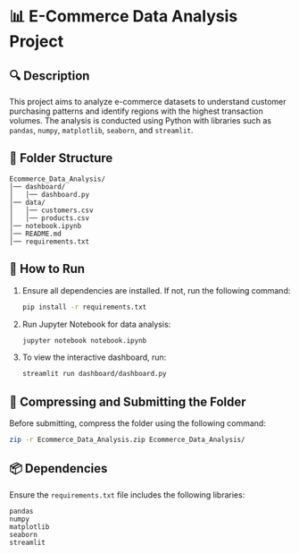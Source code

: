 # 📊 E-Commerce Data Analysis Project

## 🔍 Description
This project aims to analyze e-commerce datasets to understand customer purchasing patterns and identify regions with the highest transaction volumes. The analysis is conducted using Python with libraries such as `pandas`, `numpy`, `matplotlib`, `seaborn`, and `streamlit`.

## 📂 Folder Structure
```
Ecommerce_Data_Analysis/
│── dashboard/
│   │── dashboard.py
│── data/
│   │── customers.csv
│   │── products.csv
│── notebook.ipynb
│── README.md
│── requirements.txt
```

## 🚀 How to Run
1. Ensure all dependencies are installed. If not, run the following command:
   ```bash
   pip install -r requirements.txt
   ```
2. Run Jupyter Notebook for data analysis:
   ```bash
   jupyter notebook notebook.ipynb
   ```
3. To view the interactive dashboard, run:
   ```bash
   streamlit run dashboard/dashboard.py
   ```

## 📌 Compressing and Submitting the Folder
Before submitting, compress the folder using the following command:
```bash
zip -r Ecommerce_Data_Analysis.zip Ecommerce_Data_Analysis/
```

## 📦 Dependencies
Ensure the `requirements.txt` file includes the following libraries:
```
pandas
numpy
matplotlib
seaborn
streamlit
```

